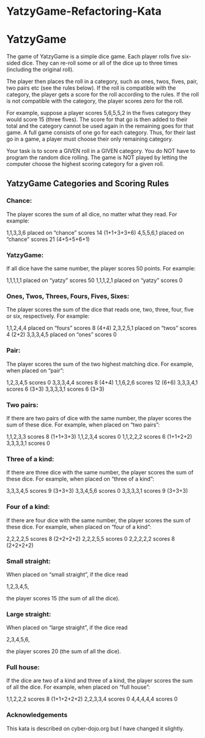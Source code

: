 # YatzyGame-Refactoring-Kata

# YatzyGame
The game of YatzyGame is a simple dice game. Each player rolls five six-sided dice. They can re-roll some or all of the dice up to three times (including the original roll).

The player then places the roll in a category, such as ones, twos, fives, pair, two pairs etc (see the rules below). If the roll is compatible with the category, the player gets a score for the roll according to the rules. If the roll is not compatible with the category, the player scores zero for the roll.

For example, suppose a player scores 5,6,5,5,2 in the fives category they would score 15 (three fives). The score for that go is then added to their total and the category cannot be used again in the remaining goes for that game. A full game consists of one go for each category. Thus, for their last go in a game, a player must choose their only remaining category.

Your task is to score a GIVEN roll in a GIVEN category. You do NOT have to program the random dice rolling. The game is NOT played by letting the computer choose the highest scoring category for a given roll.

## YatzyGame Categories and Scoring Rules

### Chance:
The player scores the sum of all dice, no matter what they read. For example:

1,1,3,3,6 placed on “chance” scores 14 (1+1+3+3+6)
4,5,5,6,1 placed on “chance” scores 21 (4+5+5+6+1)

### YatzyGame:
If all dice have the same number, the player scores 50 points. For example:

1,1,1,1,1 placed on “yatzy” scores 50
1,1,1,2,1 placed on “yatzy” scores 0

### Ones, Twos, Threes, Fours, Fives, Sixes:
The player scores the sum of the dice that reads one, two, three, four, five or six, respectively. For example:

1,1,2,4,4 placed on “fours” scores 8 (4+4)
2,3,2,5,1 placed on “twos” scores 4 (2+2)
3,3,3,4,5 placed on “ones” scores 0

### Pair:
The player scores the sum of the two highest matching dice. For example, when placed on “pair”:

1,2,3,4,5 scores 0
3,3,3,4,4 scores 8 (4+4)
1,1,6,2,6 scores 12 (6+6)
3,3,3,4,1 scores 6 (3+3)
3,3,3,3,1 scores 6 (3+3)

### Two pairs:
If there are two pairs of dice with the same number, the player scores the sum of these dice. For example, when placed on “two pairs”:

1,1,2,3,3 scores 8 (1+1+3+3)
1,1,2,3,4 scores 0
1,1,2,2,2 scores 6 (1+1+2+2)
3,3,3,3,1 scores 0

### Three of a kind:
If there are three dice with the same number, the player scores the sum of these dice. For example, when placed on “three of a kind”:

3,3,3,4,5 scores 9 (3+3+3)
3,3,4,5,6 scores 0
3,3,3,3,1 scores 9 (3+3+3)

### Four of a kind:
If there are four dice with the same number, the player scores the sum of these dice. For example, when placed on “four of a kind”:

2,2,2,2,5 scores 8 (2+2+2+2)
2,2,2,5,5 scores 0
2,2,2,2,2 scores 8 (2+2+2+2)

### Small straight:
When placed on “small straight”, if the dice read

1,2,3,4,5,

the player scores 15 (the sum of all the dice).

### Large straight:
When placed on “large straight”, if the dice read

2,3,4,5,6,

the player scores 20 (the sum of all the dice).

### Full house:
If the dice are two of a kind and three of a kind, the player scores the sum of all the dice. For example, when placed on “full house”:

1,1,2,2,2 scores 8 (1+1+2+2+2)
2,2,3,3,4 scores 0
4,4,4,4,4 scores 0

### Acknowledgements
This kata is described on cyber-dojo.org but I have changed it slightly.